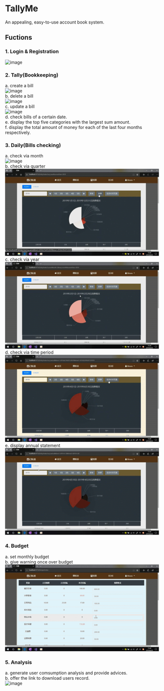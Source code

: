 # TallyMe
 An appealing, easy-to-use account book system.
## Fuctions
### 1. Login & Registration  
   ![image](https://github.com/Tyrannus-Moore/TallyMe/blob/master/Images/Login.gif)  

### 2. Tally(Bookkeeping)
   a. create a bill  
   ![image](https://github.com/Tyrannus-Moore/TallyMe/blob/master/Images/Tally-Create.gif)  
   b. delete a bill  
   ![image](https://github.com/Tyrannus-Moore/TallyMe/blob/master/Images/Tally-Delete.gif)  
   c. update a bill  
   ![image](https://github.com/Tyrannus-Moore/TallyMe/blob/master/Images/Tally-Update.gif)  
   d. check bills of a certain date.  
   e. display the top five categories with the largest sum amount.  
   f. display the total amount of money for each of the last four months respectively.  

### 3. Daily(Bills checking)  
  a. check via month  
  ![image](https://github.com/Tyrannus-Moore/TallyMe/blob/master/Images/Daily-Month.gif)   
  b. check via quarter   
  ![image](https://github.com/Tyrannus-Moore/TallyMe/blob/master/Images/Daily-Season.gif)  
  c. check via year  
  ![image](https://github.com/Tyrannus-Moore/TallyMe/blob/master/Images/Daily-Year.gif)   
  d. check via time period  
  ![image](https://github.com/Tyrannus-Moore/TallyMe/blob/master/Images/Daily-Period.gif)   
  e. display annual statement  
  ![image](https://github.com/Tyrannus-Moore/TallyMe/blob/master/Images/Daily-Anual-Report.gif)  
  
### 4. Budget  
  a. set monthly budget  
  b. give warning once over budget  
  ![image](https://github.com/Tyrannus-Moore/TallyMe/blob/master/Images/Budget.gif) 
  
### 5. Analysis  
  a. generate user comsumption analysis and provide  advices.  
  b. offer the link to download users record.  
  ![image](https://github.com/Tyrannus-Moore/TallyMe/blob/master/Images/Analysis.gif)   

